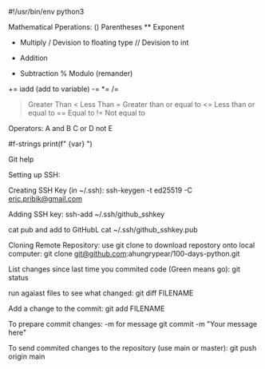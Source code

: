 #!/usr/bin/env python3

Mathematical Pperations:
() Parentheses
** Exponent
*  Multiply
/  Devision to floating type 
// Devision to int 
+  Addition 
-  Subtraction 
%  Modulo (remander)

+= iadd (add  to variable)
-= 
*= 
/= 

>  Greater Than
<  Less Than
>= Greater than or equal to
<= Less than or equal to
== Equal to
!= Not equal to

Operators:
A and B
C or D
not E

#f-strings
print(f" {var} ")


Git help

Setting up SSH:

Creating SSH Key (in ~/.ssh):
ssh-keygen -t ed25519 -C eric.pribik@gmail.com

Adding SSH key:
ssh-add ~/.ssh/github_sshkey

cat pub and add to GitHubL
cat ~/.ssh/github_sshkey.pub


Cloning Remote Repository:
use git clone to download repostory onto local computer:
git clone git@github.com:ahungrypear/100-days-python.git

List changes since last time you commited code (Green means go):
git status

run agaiast files to see what changed:
git diff FILENAME

Add a change to the commit:
git add FILENAME

To prepare commit changes:
-m for message
git commit -m "Your message here"

To send commited changes to the repository (use main or master):
git push origin main
